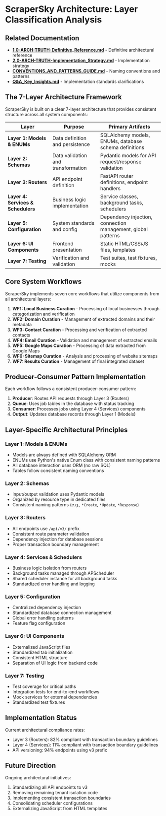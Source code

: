 # ScraperSky Architecture: Layer Classification Analysis

## Related Documentation

- **[1.0-ARCH-TRUTH-Definitive_Reference.md](./1.0-ARCH-TRUTH-Definitive_Reference.md)** - Definitive architectural reference
- **[2.0-ARCH-TRUTH-Implementation_Strategy.md](./2.0-ARCH-TRUTH-Implementation_Strategy.md)** - Implementation strategy
- **[CONVENTIONS_AND_PATTERNS_GUIDE.md](./CONVENTIONS_AND_PATTERNS_GUIDE.md)** - Naming conventions and patterns
- **[Q&A_Key_Insights.md](./Q&A_Key_Insights.md)** - Implementation standards clarifications

## The 7-Layer Architecture Framework

ScraperSky is built on a clear 7-layer architecture that provides consistent structure across all system components:

| Layer | Purpose | Primary Artifacts |
|-------|---------|-------------------|
| **Layer 1: Models & ENUMs** | Data definition and persistence | SQLAlchemy models, ENUMs, database schema definitions |
| **Layer 2: Schemas** | Data validation and transformation | Pydantic models for API request/response validation |
| **Layer 3: Routers** | API endpoint definition | FastAPI router definitions, endpoint handlers |
| **Layer 4: Services & Schedulers** | Business logic implementation | Service classes, background tasks, schedulers |
| **Layer 5: Configuration** | System standards and config | Dependency injection, connection management, global patterns |
| **Layer 6: UI Components** | Frontend presentation | Static HTML/CSS/JS files, templates |
| **Layer 7: Testing** | Verification and validation | Test suites, test fixtures, mocks |

## Core System Workflows

ScraperSky implements seven core workflows that utilize components from all architectural layers:

1. **WF1: Local Business Curation** - Processing of local businesses through categorization and verification
2. **WF2: Domain Curation** - Management of extracted domains and their metadata
3. **WF3: Contact Curation** - Processing and verification of extracted contacts
4. **WF4: Email Curation** - Validation and management of extracted emails
5. **WF5: Google Maps Curation** - Processing of data extracted from Google Maps
6. **WF6: Sitemap Curation** - Analysis and processing of website sitemaps
7. **WF7: Results Curation** - Management of final integrated dataset

## Producer-Consumer Pattern Implementation

Each workflow follows a consistent producer-consumer pattern:

1. **Producer**: Routes API requests through Layer 3 (Routers)
2. **Queue**: Uses job tables in the database with status tracking
3. **Consumer**: Processes jobs using Layer 4 (Services) components
4. **Output**: Updates database records through Layer 1 (Models)

## Layer-Specific Architectural Principles

### Layer 1: Models & ENUMs
- Models are always defined with SQLAlchemy ORM
- ENUMs use Python's native Enum class with consistent naming patterns
- All database interaction uses ORM (no raw SQL)
- Tables follow consistent naming conventions

### Layer 2: Schemas
- Input/output validation uses Pydantic models
- Organized by resource type in dedicated files
- Consistent naming patterns (e.g., `*Create`, `*Update`, `*Response`)

### Layer 3: Routers
- All endpoints use `/api/v3/` prefix
- Consistent route parameter validation
- Dependency injection for database sessions
- Proper transaction boundary management

### Layer 4: Services & Schedulers
- Business logic isolation from routers
- Background tasks managed through APScheduler
- Shared scheduler instance for all background tasks
- Standardized error handling and logging

### Layer 5: Configuration
- Centralized dependency injection
- Standardized database connection management
- Global error handling patterns
- Feature flag configuration

### Layer 6: UI Components
- Externalized JavaScript files
- Standardized tab initialization
- Consistent HTML structure
- Separation of UI logic from backend code

### Layer 7: Testing
- Test coverage for critical paths
- Integration tests for end-to-end workflows
- Mock services for external dependencies
- Standardized test fixtures

## Implementation Status

Current architectural compliance rates:
- Layer 3 (Routers): 82% compliant with transaction boundary guidelines
- Layer 4 (Services): 11% compliant with transaction boundary guidelines
- API versioning: 94% endpoints using v3 prefix

## Future Direction

Ongoing architectural initiatives:
1. Standardizing all API endpoints to v3
2. Removing remaining tenant isolation code
3. Implementing consistent transaction boundaries
4. Consolidating scheduler configurations
5. Externalizing JavaScript from HTML templates
